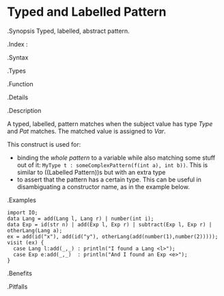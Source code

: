 # Typed and Labelled Pattern

.Synopsis
Typed, labelled, abstract pattern.

.Index
:

.Syntax

.Types

.Function

.Details

.Description

A typed, labelled, pattern matches when the subject value has type _Type_ and _Pat_ matches. 
The matched value is assigned to _Var_.

This construct is used for:

*  binding the _whole pattern_ to a variable while also matching some stuff out of it: `MyType t : someComplexPattern(f(int a), int b))`. 
   This is similar to ((Labelled Pattern))s but with an extra type
*  to assert that the pattern has a certain type. This can be useful in disambiguating a constructor name, as in the example below.

.Examples

```rascal-shell
import IO;
data Lang = add(Lang l, Lang r) | number(int i);
data Exp = id(str n) | add(Exp l, Exp r) | subtract(Exp l, Exp r) | otherLang(Lang a);
ex = add(id("x"), add(id("y"), otherLang(add(number(1),number(2)))));
visit (ex) {
  case Lang l:add(_,_) : println("I found a Lang <l>");
  case Exp e:add(_,_)  : println("And I found an Exp <e>");
}
```

.Benefits

.Pitfalls

